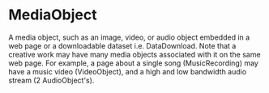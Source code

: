 # MediaObject

A media object, such as an image, video, or audio object embedded in a web page or a downloadable dataset i.e. DataDownload. Note that a creative work may have many media objects associated with it on the same web page. For example, a page about a single song (MusicRecording) may have a music video (VideoObject), and a high and low bandwidth audio stream (2 AudioObject's).
